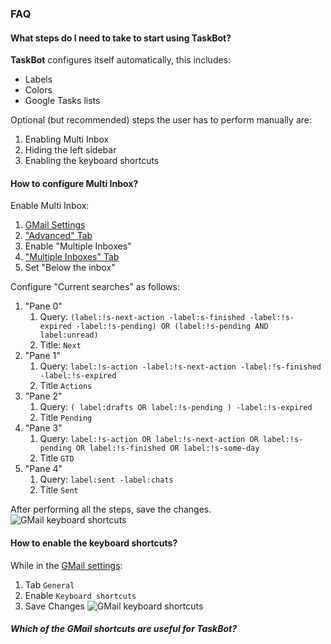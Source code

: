 ### FAQ
#### What steps do I need to take to start using TaskBot?
**TaskBot** configures itself automatically, this includes:
* Labels
* Colors
* Google Tasks lists

Optional (but recommended) steps the user has to perform manually are:
1. Enabling Multi Inbox
2. Hiding the left sidebar
3. Enabling the keyboard shortcuts

#### How to configure Multi Inbox?
Enable Multi Inbox:
1.  [GMail Settings](https://mail.google.com/mail/u/0/#settings/general)
2.  ["Advanced" Tab](https://mail.google.com/mail/u/0/#settings/labs)
3.  Enable "Multiple Inboxes"
4.  ["Multiple Inboxes" Tab](https://mail.google.com/mail/u/0/#settings/lighttlist)
5.  Set "Below the inbox"

Configure "Current searches" as follows:

1. "Pane 0"
	1. Query: `(label:!s-next-action -label:s-finished -label:!s-expired -label:!s-pending) OR (label:!s-pending AND label:unread)`
	2. Title: `Next`
1.  "Pane 1" 
	1. Query: `label:!s-action -label:!s-next-action -label:!s-finished -label:!s-expired`
	2. Title `Actions`
1. "Pane 2"
	1. Query: `( label:drafts OR label:!s-pending ) -label:!s-expired`
	1. Title `Pending`
1.  "Pane 3"
	1. Query: `label:!s-action OR label:!s-next-action OR label:!s-pending OR label:!s-finished OR label:!s-some-day`
	1. Title `GTD`
1.  "Pane 4"
	1. Query: `label:sent -label:chats`
	2. Title `Sent`

After performing all the steps, save the changes.
![GMail keyboard shortcuts](/static/images/gmail-multi-inbox.png)

#### How to enable the keyboard shortcuts?
While in the [GMail settings](https://mail.google.com/mail/u/0/#settings/general):
1. Tab `General`
2. Enable `Keyboard shortcuts`
3. Save Changes
![GMail keyboard shortcuts](/static/images/gmail-keyboard.png)
##### Which of the GMail shortcuts are useful for TaskBot?
<!--stackedit_data:
eyJoaXN0b3J5IjpbMTYxNDIzNTQzMCwxMTg1NDIxNTAyXX0=
-->